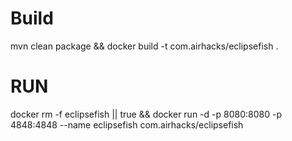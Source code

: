 # Build
mvn clean package && docker build -t com.airhacks/eclipsefish .

# RUN

docker rm -f eclipsefish || true && docker run -d -p 8080:8080 -p 4848:4848 --name eclipsefish com.airhacks/eclipsefish 